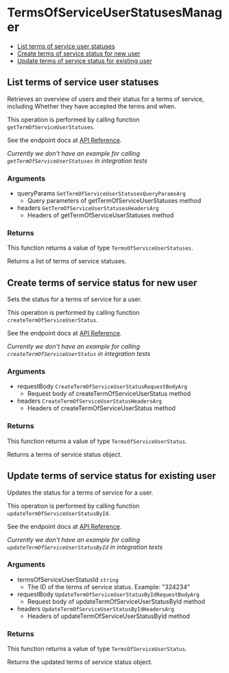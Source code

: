 # TermsOfServiceUserStatusesManager

- [List terms of service user statuses](#list-terms-of-service-user-statuses)
- [Create terms of service status for new user](#create-terms-of-service-status-for-new-user)
- [Update terms of service status for existing user](#update-terms-of-service-status-for-existing-user)

## List terms of service user statuses

Retrieves an overview of users and their status for a
terms of service, including Whether they have accepted
the terms and when.

This operation is performed by calling function `getTermOfServiceUserStatuses`.

See the endpoint docs at
[API Reference](https://developer.box.com/reference/get-terms-of-service-user-statuses/).

_Currently we don't have an example for calling `getTermOfServiceUserStatuses` in integration tests_

### Arguments

- queryParams `GetTermOfServiceUserStatusesQueryParamsArg`
  - Query parameters of getTermOfServiceUserStatuses method
- headers `GetTermOfServiceUserStatusesHeadersArg`
  - Headers of getTermOfServiceUserStatuses method

### Returns

This function returns a value of type `TermsOfServiceUserStatuses`.

Returns a list of terms of service statuses.

## Create terms of service status for new user

Sets the status for a terms of service for a user.

This operation is performed by calling function `createTermOfServiceUserStatus`.

See the endpoint docs at
[API Reference](https://developer.box.com/reference/post-terms-of-service-user-statuses/).

_Currently we don't have an example for calling `createTermOfServiceUserStatus` in integration tests_

### Arguments

- requestBody `CreateTermOfServiceUserStatusRequestBodyArg`
  - Request body of createTermOfServiceUserStatus method
- headers `CreateTermOfServiceUserStatusHeadersArg`
  - Headers of createTermOfServiceUserStatus method

### Returns

This function returns a value of type `TermsOfServiceUserStatus`.

Returns a terms of service status object.

## Update terms of service status for existing user

Updates the status for a terms of service for a user.

This operation is performed by calling function `updateTermOfServiceUserStatusById`.

See the endpoint docs at
[API Reference](https://developer.box.com/reference/put-terms-of-service-user-statuses-id/).

_Currently we don't have an example for calling `updateTermOfServiceUserStatusById` in integration tests_

### Arguments

- termsOfServiceUserStatusId `string`
  - The ID of the terms of service status. Example: "324234"
- requestBody `UpdateTermOfServiceUserStatusByIdRequestBodyArg`
  - Request body of updateTermOfServiceUserStatusById method
- headers `UpdateTermOfServiceUserStatusByIdHeadersArg`
  - Headers of updateTermOfServiceUserStatusById method

### Returns

This function returns a value of type `TermsOfServiceUserStatus`.

Returns the updated terms of service status object.
